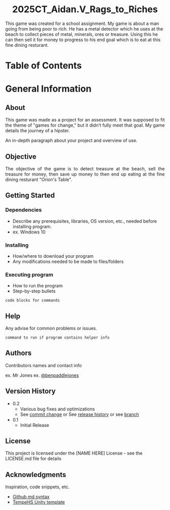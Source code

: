 <h1 align="center">2025CT_Aidan.V_Rags_to_Riches</h1>

This game was created for a school assignment. My game is about a man going from being poor to rich. He has a metal detector which he uses at the beach to collect pieces of metal, minerals, ores or treasure. Using this he can then sell it for money to progress to his end goal which is to eat at this fine dining resturant.

# Table of Contents

# General Information
## About
<p align="justify">
   This game was made as a project for an assessment. It was supposed to fit the theme of "games for change," but it didn’t fully meet that goal. My game details the journey of a hipster.
   
</p>
An in-depth paragraph about your project and overview of use.

## Objective
<p align="justify">
  The objective of the game is to detect treasure at the beach, sell the treasure for money, then save up money to then end up eating at the fine dining resturant "Orion's Table".
</p>

## Getting Started

### Dependencies

* Describe any prerequisites, libraries, OS version, etc., needed before installing program.
* ex. Windows 10

### Installing

* How/where to download your program
* Any modifications needed to be made to files/folders

### Executing program

* How to run the program
* Step-by-step bullets
```
code blocks for commands
```

## Help

Any advise for common problems or issues.
```
command to run if program contains helper info
```

## Authors

Contributors names and contact info

ex. Mr Jones
ex. [@benpaddlejones](https://github.com/benpaddlejones)

## Version History

* 0.2
    * Various bug fixes and optimizations
    * See [commit change]() or See [release history]() or see [branch]()
* 0.1
    * Initial Release

## License

This project is licensed under the [NAME HERE] License - see the LICENSE.md file for details

## Acknowledgments

Inspiration, code snippets, etc.
* [Github md syntax](https://docs.github.com/en/get-started/writing-on-github/getting-started-with-writing-and-formatting-on-github/basic-writing-and-formatting-syntax)
* [TempeHS Unity template](https://github.com/TempeHS/TempeHS_Unity_DevContainer)

